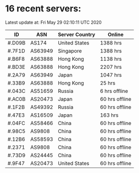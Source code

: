 # 16 recent servers:

Latest update at: Fri May 29 02:10:11 UTC 2020

| ID | ASN | Server Country | Online |
| -- | --- | -------------- | ------ |
| #.D09B | AS174 | United States | 1388 hrs |
| #.7F1D | AS63949 | Singapore | 1388 hrs |
| #.B6F8 | AS63888 | Hong Kong | 1138 hrs |
| #.BD3E | AS63888 | Hong Kong | 2207 hrs |
| #.2A79 | AS63949 | Japan | 1047 hrs |
| #.33B9 | AS63888 | Hong Kong | 25 hrs |
| #.043C | AS51659 | Russia | 6 hrs offline |
| #.AC0B | AS20473 | Japan | 60 hrs offline |
| #.1F2B | AS49392 | Russia | 60 hrs offline |
| #.47E3 | AS16509 | Japan | 163 hrs |
| #.04FC | AS58466 | China | 60 hrs offline |
| #.98C5 | AS9808 | China | 60 hrs offline |
| #.12B6 | AS58593 | China | 60 hrs offline |
| #.2371 | AS9808 | China | 60 hrs offline |
| #.73D9 | AS24445 | China | 60 hrs offline |
| #.9F47 | AS20473 | United States | 60 hrs offline |

